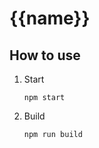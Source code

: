 # {{name}}

## How to use

1. Start
   ```
   npm start
   ```

2. Build
   ```
   npm run build
   ```
